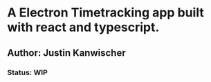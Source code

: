 # A Electron Timetracking app built with react and typescript.

## Author: Justin Kanwischer
### Status: WIP
